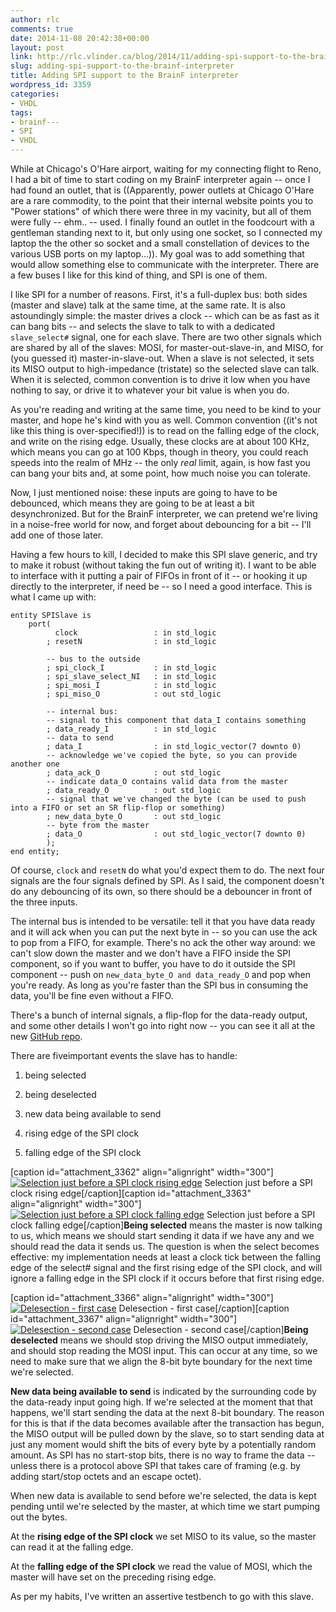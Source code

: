 ```yaml
---
author: rlc
comments: true
date: 2014-11-08 20:42:38+00:00
layout: post
link: http://rlc.vlinder.ca/blog/2014/11/adding-spi-support-to-the-brainf-interpreter/
slug: adding-spi-support-to-the-brainf-interpreter
title: Adding SPI support to the BrainF interpreter
wordpress_id: 3359
categories:
- VHDL
tags:
- brainf---
- SPI
- VHDL
---
```


While at Chicago's O'Hare airport, waiting for my connecting flight to Reno, I had a bit of time to start coding on my BrainF interpreter again -- once I had found an outlet, that is ((Apparently, power outlets at Chicago O'Hare are a rare commodity, to the point that their internal website points you to "Power stations" of which there were three in my vacinity, but all of them were fully -- ehm.. -- used. I finally found an outlet in the foodcourt with a gentleman standing next to it, but only using one socket, so I connected my laptop the the other so socket and a small constellation of devices to the various USB ports on my laptop...)). My goal was to add something that would allow something else to communicate with the interpreter. There are a few buses I like for this kind of thing, and SPI is one of them.

<!--more-->

I like SPI for a number of reasons. First, it's a full-duplex bus: both sides (master and slave) talk at the same time, at the same rate. It is also astoundingly simple: the master drives a clock -- which can be as fast as it can bang bits -- and selects the slave to talk to with a dedicated `slave_select#` signal, one for each slave. There are two other signals which are shared by all of the slaves: MOSI, for master-out-slave-in, and MISO, for (you guessed it) master-in-slave-out. When a slave is not selected, it sets its MISO output to high-impedance (tristate) so the selected slave can talk. When it is selected, common convention is to drive it low when you have nothing to say, or drive it to whatever your bit value is when you do.

As you're reading and writing at the same time, you need to be kind to your master, and hope he's kind with you as well. Common convention ((it's not like this thing is over-specified!)) is to read on the falling edge of the clock, and write on the rising edge. Usually, these clocks are at about 100 KHz, which means you can go at 100 Kbps, though in theory, you could reach speeds into the realm of MHz -- the only _real_ limit, again, is how fast you can bang your bits and, at some point, how much noise you can tolerate.

Now, I just mentioned noise: these inputs are going to have to be debounced, which means they are going to be at least a bit desynchronized. But for the BrainF interpreter, we can pretend we're living in a noise-free world for now, and forget about debouncing for a bit -- I'll add one of those later.

Having a few hours to kill, I decided to make this SPI slave generic, and try to make it robust (without taking the fun out of writing it). I want to be able to interface with it putting a pair of FIFOs in front of it -- or hooking it up directly to the interpreter, if need be -- so I need a good interface. This is what I came up with: 
    
    entity SPISlave is
        port(
              clock                 : in std_logic
            ; resetN                : in std_logic
            
            -- bus to the outside
            ; spi_clock_I           : in std_logic
            ; spi_slave_select_NI   : in std_logic
            ; spi_mosi_I            : in std_logic
            ; spi_miso_O            : out std_logic
            
            -- internal bus:
            -- signal to this component that data_I contains something
            ; data_ready_I          : in std_logic
            -- data to send
            ; data_I                : in std_logic_vector(7 downto 0)
            -- acknowledge we've copied the byte, so you can provide another one
            ; data_ack_O            : out std_logic
            -- indicate data_O contains valid data from the master
            ; data_ready_O          : out std_logic
            -- signal that we've changed the byte (can be used to push into a FIFO or set an SR flip-flop or something)
            ; new_data_byte_O       : out std_logic
            -- byte from the master
            ; data_O                : out std_logic_vector(7 downto 0)
            );
    end entity;


Of course, `clock` and `resetN` do what you'd expect them to do. The next four signals are the four signals defined by SPI. As I said, the component doesn't do any debouncing of its own, so there should be a debouncer in front of the three inputs.

The internal bus is intended to be versatile: tell it that you have data ready and it will ack when you can put the next byte in -- so you can use the ack to pop from a FIFO, for example. There's no ack the other way around: we can't slow down the master and we don't have a FIFO inside the SPI component, so if you want to buffer, you have to do it outside the SPI component -- push on `new_data_byte_O and data_ready_O` and pop when you're ready. As long as you're faster than the SPI bus in consuming the data, you'll be fine even without a FIFO.

There's a bunch of internal signals, a flip-flop for the data-ready output, and some other details I won't go into right now -- you can see it all at the new [GitHub repo](https://github.com/blytkerchan/BrainF).

There are fiveimportant events the slave has to handle: 


	
  1. being selected

	
  2. being deselected

	
  3. new data being available to send

	
  4. rising edge of the SPI clock

	
  5. falling edge of the SPI clock



[caption id="attachment_3362" align="alignright" width="300"][![Selection just before a SPI clock rising edge](http://rlc.vlinder.ca/wp-content/uploads/2014/10/select-1-300x90.png)](http://rlc.vlinder.ca/wp-content/uploads/2014/10/select-1.png) Selection just before a SPI clock rising edge[/caption][caption id="attachment_3363" align="alignright" width="300"][![Selection just before a SPI clock falling edge](http://rlc.vlinder.ca/wp-content/uploads/2014/10/select-3-300x90.png)](http://rlc.vlinder.ca/wp-content/uploads/2014/10/select-3.png) Selection just before a SPI clock falling edge[/caption]**Being selected** means the master is now talking to us, which means we should start sending it data if we have any and we should read the data it sends us. The question is when the select becomes effective: my implementation needs at least a clock tick between the falling edge of the select# signal and the first rising edge of the SPI clock, and will ignore a falling edge in the SPI clock if it occurs before that first rising edge.

[caption id="attachment_3366" align="alignright" width="300"][![Delesection - first case](http://rlc.vlinder.ca/wp-content/uploads/2014/10/select-2-300x90.png)](http://rlc.vlinder.ca/wp-content/uploads/2014/10/select-2.png) Delesection - first case[/caption][caption id="attachment_3367" align="alignright" width="300"][![Delesection - second case](http://rlc.vlinder.ca/wp-content/uploads/2014/10/select-4-300x90.png)](http://rlc.vlinder.ca/wp-content/uploads/2014/10/select-4.png) Delesection - second case[/caption]**Being deselected** means we should stop driving the MISO output immediately, and should stop reading the MOSI input. This can occur at any time, so we need to make sure that we align the 8-bit byte boundary for the next time we're selected.

**New data being available to send** is indicated by the surrounding code by the data-ready input going high. If we're selected at the moment that that happens, we'll start sending the data at the next 8-bit boundary. The reason for this is that if the data becomes available after the transaction has begun, the MISO output will be pulled down by the slave, so to start sending data at just any moment would shift the bits of every byte by a potentially random amount. As SPI has no start-stop bits, there is no way to frame the data -- unless there is a protocol above SPI that takes care of framing (e.g. by adding start/stop octets and an escape octet).

When new data is available to send before we're selected, the data is kept pending until we're selected by the master, at which time we start pumping out the bytes.

At the **rising edge of the SPI clock** we set MISO to its value, so the master can read it at the falling edge.

At the **falling edge of the SPI clock** we read the value of MOSI, which the master will have set on the preceding rising edge.

As per my habits, I've written an assertive testbench to go with this slave.
